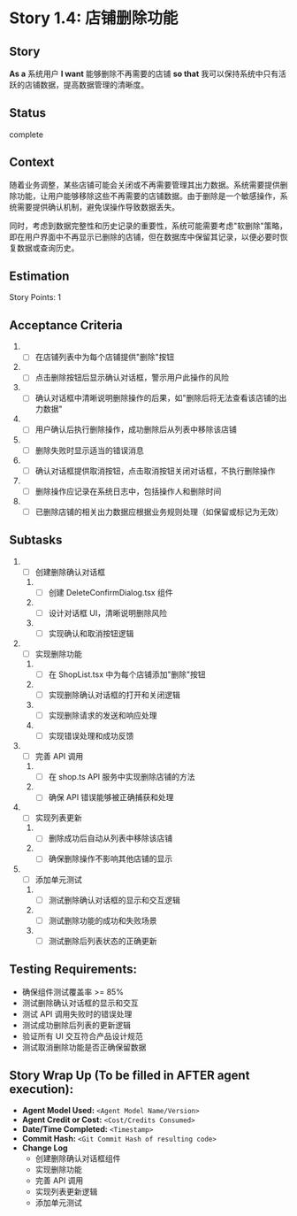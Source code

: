# Story 1.4: 店铺删除功能

## Story

**As a** 系统用户
**I want** 能够删除不再需要的店铺
**so that** 我可以保持系统中只有活跃的店铺数据，提高数据管理的清晰度。

## Status

complete

## Context

随着业务调整，某些店铺可能会关闭或不再需要管理其出力数据。系统需要提供删除功能，让用户能够移除这些不再需要的店铺数据。由于删除是一个敏感操作，系统需要提供确认机制，避免误操作导致数据丢失。

同时，考虑到数据完整性和历史记录的重要性，系统可能需要考虑"软删除"策略，即在用户界面中不再显示已删除的店铺，但在数据库中保留其记录，以便必要时恢复数据或查询历史。

## Estimation

Story Points: 1

## Acceptance Criteria

1. - [ ] 在店铺列表中为每个店铺提供"删除"按钮
2. - [ ] 点击删除按钮后显示确认对话框，警示用户此操作的风险
3. - [ ] 确认对话框中清晰说明删除操作的后果，如"删除后将无法查看该店铺的出力数据"
4. - [ ] 用户确认后执行删除操作，成功删除后从列表中移除该店铺
5. - [ ] 删除失败时显示适当的错误消息
6. - [ ] 确认对话框提供取消按钮，点击取消按钮关闭对话框，不执行删除操作
7. - [ ] 删除操作应记录在系统日志中，包括操作人和删除时间
8. - [ ] 已删除店铺的相关出力数据应根据业务规则处理（如保留或标记为无效）

## Subtasks

1. - [ ] 创建删除确认对话框
   1. - [ ] 创建 DeleteConfirmDialog.tsx 组件
   2. - [ ] 设计对话框 UI，清晰说明删除风险
   3. - [ ] 实现确认和取消按钮逻辑
2. - [ ] 实现删除功能
   1. - [ ] 在 ShopList.tsx 中为每个店铺添加"删除"按钮
   2. - [ ] 实现删除确认对话框的打开和关闭逻辑
   3. - [ ] 实现删除请求的发送和响应处理
   4. - [ ] 实现错误处理和成功反馈
3. - [ ] 完善 API 调用
   1. - [ ] 在 shop.ts API 服务中实现删除店铺的方法
   2. - [ ] 确保 API 错误能够被正确捕获和处理
4. - [ ] 实现列表更新
   1. - [ ] 删除成功后自动从列表中移除该店铺
   2. - [ ] 确保删除操作不影响其他店铺的显示
5. - [ ] 添加单元测试
   1. - [ ] 测试删除确认对话框的显示和交互逻辑
   2. - [ ] 测试删除功能的成功和失败场景
   3. - [ ] 测试删除后列表状态的正确更新

## Testing Requirements:

- 确保组件测试覆盖率 >= 85%
- 测试删除确认对话框的显示和交互
- 测试 API 调用失败时的错误处理
- 测试成功删除后列表的更新逻辑
- 验证所有 UI 交互符合产品设计规范
- 测试取消删除功能是否正确保留数据

## Story Wrap Up (To be filled in AFTER agent execution):

- **Agent Model Used:** `<Agent Model Name/Version>`
- **Agent Credit or Cost:** `<Cost/Credits Consumed>`
- **Date/Time Completed:** `<Timestamp>`
- **Commit Hash:** `<Git Commit Hash of resulting code>`
- **Change Log**
  - 创建删除确认对话框组件
  - 实现删除功能
  - 完善 API 调用
  - 实现列表更新逻辑
  - 添加单元测试
